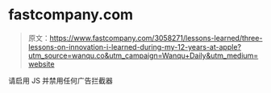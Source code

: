 # fastcompany.com

> 原文：<https://www.fastcompany.com/3058271/lessons-learned/three-lessons-on-innovation-i-learned-during-my-12-years-at-apple?utm_source=wanqu.co&utm_campaign=Wanqu+Daily&utm_medium=website>

请启用 JS 并禁用任何广告拦截器